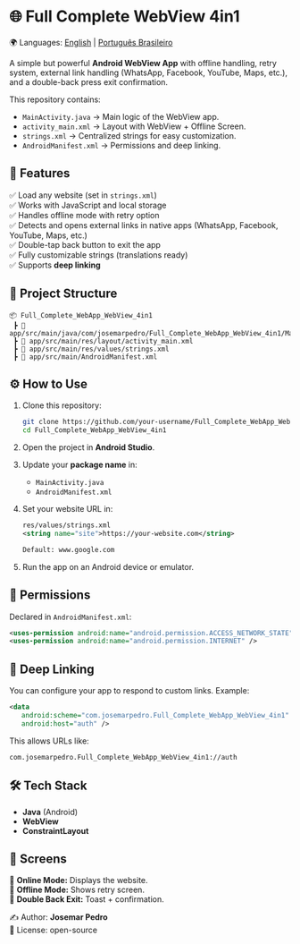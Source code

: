 # 🌐 Full Complete WebView 4in1  

🌍 Languages: [English](README.md) | [Português Brasileiro](README.pt-BR.md)

A simple but powerful **Android WebView App** with offline handling, retry system, external link handling (WhatsApp, Facebook, YouTube, Maps, etc.), and a double-back press exit confirmation.  

This repository contains:  
- `MainActivity.java` → Main logic of the WebView app.  
- `activity_main.xml` → Layout with WebView + Offline Screen.  
- `strings.xml` → Centralized strings for easy customization.  
- `AndroidManifest.xml` → Permissions and deep linking.  



## 🚀 Features  
✅ Load any website (set in `strings.xml`)  
✅ Works with JavaScript and local storage  
✅ Handles offline mode with retry option  
✅ Detects and opens external links in native apps (WhatsApp, Facebook, YouTube, Maps, etc.)  
✅ Double-tap back button to exit the app  
✅ Fully customizable strings (translations ready)  
✅ Supports **deep linking**  



## 📂 Project Structure  

```
📦 Full_Complete_WebApp_WebView_4in1
 ┣ 📂 app/src/main/java/com/josemarpedro/Full_Complete_WebApp_WebView_4in1/MainActivity.java
 ┣ 📂 app/src/main/res/layout/activity_main.xml
 ┣ 📂 app/src/main/res/values/strings.xml
 ┣ 📂 app/src/main/AndroidManifest.xml
```



## ⚙️ How to Use  

1. Clone this repository:  
   ```bash
   git clone https://github.com/your-username/Full_Complete_WebApp_WebView_4in1.git
   cd Full_Complete_WebApp_WebView_4in1
   ```

2. Open the project in **Android Studio**.

3. Update your **package name** in:  
   - `MainActivity.java`  
   - `AndroidManifest.xml`  

4. Set your website URL in:  
   ```xml
   res/values/strings.xml
   <string name="site">https://your-website.com</string>

   Default: www.google.com
   ```

5. Run the app on an Android device or emulator.  



## 📜 Permissions  

Declared in `AndroidManifest.xml`:  
```xml
<uses-permission android:name="android.permission.ACCESS_NETWORK_STATE" />
<uses-permission android:name="android.permission.INTERNET" />
```



## 🔗 Deep Linking  

You can configure your app to respond to custom links. Example:  
```xml
<data
   android:scheme="com.josemarpedro.Full_Complete_WebApp_WebView_4in1"
   android:host="auth" />
```

This allows URLs like:  
```
com.josemarpedro.Full_Complete_WebApp_WebView_4in1://auth
```



## 🛠 Tech Stack  
- **Java** (Android)  
- **WebView**  
- **ConstraintLayout**  



## 📸 Screens  

🔹 **Online Mode:** Displays the website.  
🔹 **Offline Mode:** Shows retry screen.  
🔹 **Double Back Exit:** Toast + confirmation.  



✍️ Author: **Josemar Pedro**  
📌 License: open-source